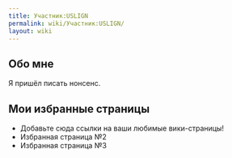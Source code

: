 ```yaml
---
title: Участник:USLIGN
permalink: wiki/Участник:USLIGN/
layout: wiki
---
```


## Обо мне

Я пришёл писать нонсенс.

## Мои избранные страницы

-   Добавьте сюда ссылки на ваши любимые вики-страницы!
-   Избранная страница №2
-   Избранная страница №3
